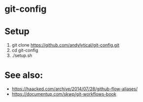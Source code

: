 # git-config

# Setup
1. git clone https://github.com/andylytical/git-config.git
1. cd git-config
1. ./setup.sh


# See also:
* https://haacked.com/archive/2014/07/28/github-flow-aliases/
* https://documentup.com/skwp/git-workflows-book
